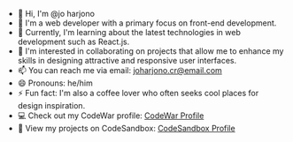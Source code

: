 - 👋 Hi, I'm @jo harjono
- 👀 I'm a web developer with a primary focus on front-end development.
- 🌱 Currently, I'm learning about the latest technologies in web development such as React.js.
- 💞️ I'm interested in collaborating on projects that allow me to enhance my skills in designing attractive and responsive user interfaces.
- 📫 You can reach me via email: joharjono.cr@email.com
- 😄 Pronouns: he/him
- ⚡ Fun fact: I'm also a coffee lover who often seeks cool places for design inspiration.
- 💻 Check out my CodeWar profile: [CodeWar Profile](https://www.codewars.com/users/joharjonocr)
- 🚀 View my projects on CodeSandbox: [CodeSandbox Profile](https://codesandbox.io/u/joharjonocr)



<!---
joharjonocr/joharjonocr is a ✨ special ✨ repository because its `README.md` (this file) appears on your GitHub profile.
You can click the Preview link to take a look at your changes.
--->
